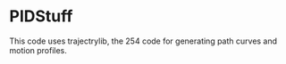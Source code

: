 PIDStuff
=============

This code uses trajectrylib, the 254 code for generating path curves and motion profiles.

